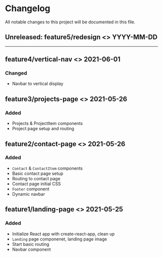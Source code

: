 # Changelog

All notable changes to this project will be documented in this file.

## Unreleased: feature5/redesign <> YYYY-MM-DD

---

## feature4/vertical-nav <> 2021-06-01

### Changed

-   Navbar to vertical display

## feature3/projects-page <> 2021-05-26

### Added

-   Projects & ProjectItem components
-   Project page setup and routing

## feature2/contact-page <> 2021-05-26

### Added

-   `Contact` & `ContactItem` components
-   Basic contact page setup
-   Routing to contact page
-   Contact page initial CSS
-   `Footer` component
-   Dynamic navbar

## feature1/landing-page <> 2021-05-25

### Added

-   Initialize React app with create-react-app, clean up
-   `Landing` page componenet, landing page image
-   Start basic routing
-   Navbar component
